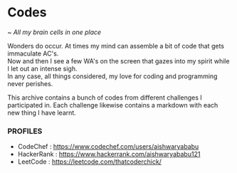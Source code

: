 # Codes
   ~ *All my brain cells in one place*
 
Wonders do occur. At times my mind can assemble a bit of code that gets immaculate AC's.  
Now and then I see a few WA's on the screen that gazes into my spirit while I let out an intense sigh.  
In any case, all things considered, my love for coding and programming never perishes.

This archive contains a bunch of codes from different challenges I participated in. Each challenge likewise contains a markdown with each new thing I have learnt.

### PROFILES
- CodeChef : https://www.codechef.com/users/aishwaryababu
- HackerRank : https://www.hackerrank.com/aishwaryababu121
- LeetCode : https://leetcode.com/thatcoderchick/
